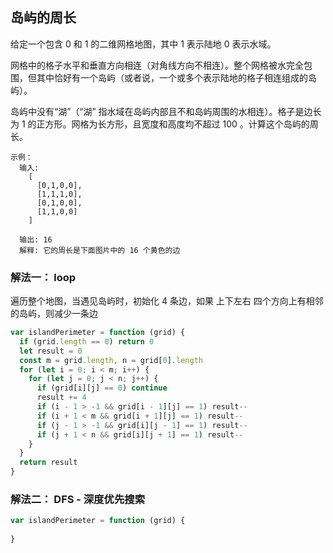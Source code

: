 ## 岛屿的周长

给定一个包含 0 和 1 的二维网格地图，其中 1 表示陆地 0 表示水域。

网格中的格子水平和垂直方向相连（对角线方向不相连）。整个网格被水完全包围，但其中恰好有一个岛屿（或者说，一个或多个表示陆地的格子相连组成的岛屿）。

岛屿中没有“湖”（“湖” 指水域在岛屿内部且不和岛屿周围的水相连）。格子是边长为 1 的正方形。网格为长方形，且宽度和高度均不超过 100 。计算这个岛屿的周长。

    示例：
      输入:
        [
          [0,1,0,0],
          [1,1,1,0],
          [0,1,0,0],
          [1,1,0,0]
        ]

      输出: 16
      解释: 它的周长是下面图片中的 16 个黄色的边

### 解法一： loop
遍历整个地图，当遇见岛屿时，初始化 4 条边，如果 上下左右 四个方向上有相邻的岛屿，则减少一条边
```javascript
var islandPerimeter = function (grid) {
  if (grid.length == 0) return 0
  let result = 0
  const m = grid.length, n = grid[0].length
  for (let i = 0; i < m; i++) {
    for (let j = 0; j < n; j++) {
      if (grid[i][j] == 0) continue
      result += 4
      if (i - 1 > -1 && grid[i - 1][j] == 1) result--
      if (i + 1 < m && grid[i + 1][j] == 1) result--
      if (j - 1 > -1 && grid[i][j - 1] == 1) result--
      if (j + 1 < n && grid[i][j + 1] == 1) result--
    }
  }
  return result
}
```

### 解法二： DFS - 深度优先搜索

```javascript
var islandPerimeter = function (grid) {
 
}
```